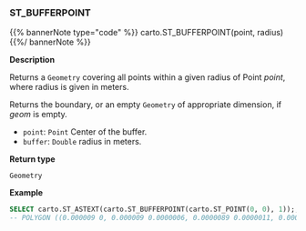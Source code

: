 ### ST_BUFFERPOINT

{{% bannerNote type="code" %}}
carto.ST_BUFFERPOINT(point, radius)
{{%/ bannerNote %}}

**Description**

Returns a `Geometry` covering all points within a given radius of Point _point_, where radius is given in meters.

Returns the boundary, or an empty `Geometry` of appropriate dimension, if _geom_ is empty.

* `point`: `Point` Center of the buffer.
* `buffer`: `Double` radius in meters.

**Return type**

`Geometry`

**Example**

```sql
SELECT carto.ST_ASTEXT(carto.ST_BUFFERPOINT(carto.ST_POINT(0, 0), 1));;
-- POLYGON ((0.000009 0, 0.000009 0.0000006, 0.0000089 0.0000011, 0.0000088 0.0000017, ...
```
